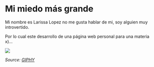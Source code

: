# Mi miedo más grande

Mi nombre es Larissa Lopez no me gusta hablar de mi, soy alguien muy introvertido.

Por lo cual este desarrollo de una página web personal para una materia x)...

![](https://media.giphy.com/media/v1.Y2lkPTc5MGI3NjExNHdmdHgxZXU0ZGZrcTFlMHk1eTQ5czVjeGZrcnQ1ZmxoMWM4MTNuNCZlcD12MV9pbnRlcm5hbF9naWZfYnlfaWQmY3Q9Zw/3ndAvMC5LFPNMCzq7m/giphy-downsized-large.gif)  
 
 *Source: [GIPHY](https://media.giphy.com/media/v1.Y2lkPTc5MGI3NjExNHdmdHgxZXU0ZGZrcTFlMHk1eTQ5czVjeGZrcnQ1ZmxoMWM4MTNuNCZlcD12MV9pbnRlcm5hbF9naWZfYnlfaWQmY3Q9Zw/3ndAvMC5LFPNMCzq7m/giphy-downsized-large.gif)*
